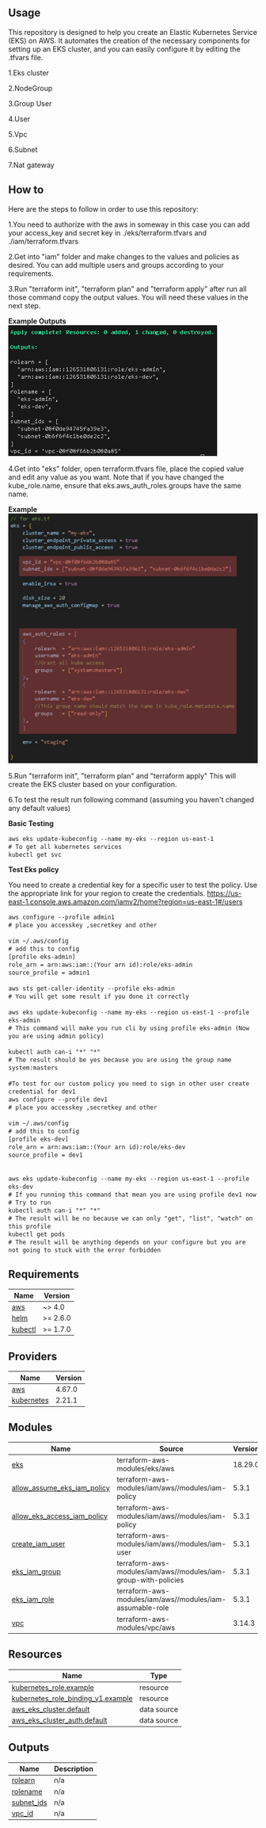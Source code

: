 ## Usage

This repository is designed to help you create an Elastic Kubernetes Service (EKS) on AWS. It automates the creation of the necessary components for setting up an EKS cluster, and you can easily configure it by editing the .tfvars file.

1.Eks cluster

2.NodeGroup

3.Group User

4.User

5.Vpc

6.Subnet

7.Nat gateway


## How to
Here are the steps to follow in order to use this repository:

1.You need to authorize with the aws in someway in this case you can add your access_key and secret key in ./eks/terraform.tfvars and ./iam/terraform.tfvars

2.Get into "iam" folder and make changes to the values and policies as desired. You can add multiple users and groups according to your requirements.

3.Run "terraform init", "terraform plan" and "terraform apply" after run all those command copy the output values. You will need these values in the next step.
<br>

<b>Example Outputs</b>
<br>
    ![Alt text](./asset/image.png)
<br>

4.Get into "eks" folder, open terraform.tfvars file, place the copied value and edit any value as you want. Note that if you have changed the kube_role.name, ensure that eks.aws_auth_roles.groups have the same name.


<b>Example</b>
<br>
    ![Alt text](./asset/output.jpg)
<br>

5.Run "terraform init", "terraform plan" and "terraform apply" This will create the EKS cluster based on your configuration.

6.To test the result run following command (assuming you haven't changed any default values)

<b> Basic Testing </b>

    aws eks update-kubeconfig --name my-eks --region us-east-1
    # To get all kubernetes services
    kubectl get svc

<b> Test Eks policy </b>

You need to create a credential key for a specific user to test the policy.
Use the appropriate link for your region to create the credentials.
<a href="https://us-east-1.console.aws.amazon.com/iamv2/home?region=us-east-1#/users" target="_blank">https://us-east-1.console.aws.amazon.com/iamv2/home?region=us-east-1#/users</a>

    aws configure --profile admin1
    # place you accesskey ,secretkey and other

    vim ~/.aws/config
    # add this to config
    [profile eks-admin]
    role_arn = arn:aws:iam::(Your arn id):role/eks-admin
    source_profile = admin1

    aws sts get-caller-identity --profile eks-admin
    # You will get some result if you done it correctly

    aws eks update-kubeconfig --name my-eks --region us-east-1 --profile eks-admin
    # This command will make you run cli by using profile eks-admin (Now you are using admin policy)

    kubectl auth can-i "*" "*"
    # The result should be yes because you are using the group name system:masters

    #To test for our custom policy you need to sign in other user create credential for dev1
    aws configure --profile dev1
    # place you accesskey ,secretkey and other

    vim ~/.aws/config
    # add this to config
    [profile eks-dev]
    role_arn = arn:aws:iam::(Your arn id):role/eks-dev
    source_profile = dev1


    aws eks update-kubeconfig --name my-eks --region us-east-1 --profile eks-dev
    # If you running this command that mean you are using profile dev1 now
    # Try to run
    kubectl auth can-i "*" "*"
    # The result will be no because we can only "get", "list", "watch" on this profile
    kubectl get pods
    # The result will be anything depends on your configure but you are not going to stuck with the error forbidden

## Requirements

| Name | Version |
|------|---------|
| <a name="requirement_aws"></a> [aws](#requirement\_aws) | ~> 4.0 |
| <a name="requirement_helm"></a> [helm](#requirement\_helm) | >= 2.6.0 |
| <a name="requirement_kubectl"></a> [kubectl](#requirement\_kubectl) | >= 1.7.0 |

## Providers

| Name | Version |
|------|---------|
| <a name="provider_aws"></a> [aws](#provider\_aws) | 4.67.0 |
| <a name="provider_kubernetes"></a> [kubernetes](#provider\_kubernetes) | 2.21.1 |

## Modules

| Name | Source | Version |
|------|--------|---------|
| <a name="module_eks"></a> [eks](#module\_eks) | terraform-aws-modules/eks/aws | 18.29.0 |
| <a name="module_allow_assume_eks_iam_policy"></a> [allow\_assume\_eks\_iam\_policy](#module\_allow\_assume\_eks\_iam\_policy) | terraform-aws-modules/iam/aws//modules/iam-policy | 5.3.1 |
| <a name="module_allow_eks_access_iam_policy"></a> [allow\_eks\_access\_iam\_policy](#module\_allow\_eks\_access\_iam\_policy) | terraform-aws-modules/iam/aws//modules/iam-policy | 5.3.1 |
| <a name="module_create_iam_user"></a> [create\_iam\_user](#module\_create\_iam\_user) | terraform-aws-modules/iam/aws//modules/iam-user | 5.3.1 |
| <a name="module_eks_iam_group"></a> [eks\_iam\_group](#module\_eks\_iam\_group) | terraform-aws-modules/iam/aws//modules/iam-group-with-policies | 5.3.1 |
| <a name="module_eks_iam_role"></a> [eks\_iam\_role](#module\_eks\_iam\_role) | terraform-aws-modules/iam/aws//modules/iam-assumable-role | 5.3.1 |
| <a name="module_vpc"></a> [vpc](#module\_vpc) | terraform-aws-modules/vpc/aws | 3.14.3 |

## Resources

| Name | Type |
|------|------|
| [kubernetes_role.example](https://registry.terraform.io/providers/hashicorp/kubernetes/latest/docs/resources/role) | resource |
| [kubernetes_role_binding_v1.example](https://registry.terraform.io/providers/hashicorp/kubernetes/latest/docs/resources/role_binding_v1) | resource |
| [aws_eks_cluster.default](https://registry.terraform.io/providers/hashicorp/aws/latest/docs/data-sources/eks_cluster) | data source |
| [aws_eks_cluster_auth.default](https://registry.terraform.io/providers/hashicorp/aws/latest/docs/data-sources/eks_cluster_auth) | data source |

## Outputs

| Name | Description |
|------|-------------|
| <a name="output_rolearn"></a> [rolearn](#output\_rolearn) | n/a |
| <a name="output_rolename"></a> [rolename](#output\_rolename) | n/a |
| <a name="output_subnet_ids"></a> [subnet\_ids](#output\_subnet\_ids) | n/a |
| <a name="output_vpc_id"></a> [vpc\_id](#output\_vpc\_id) | n/a |
